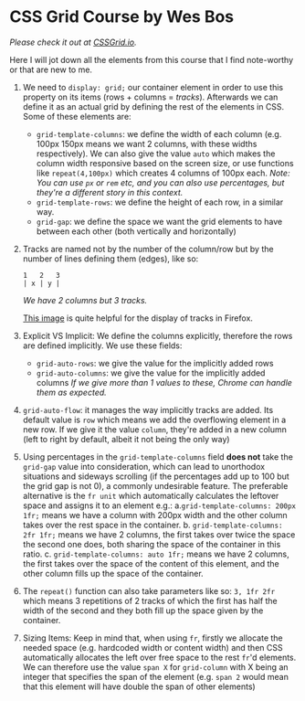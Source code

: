# CSS Grid Course by Wes Bos

*Please check it out at [CSSGrid.io](https://CSSGrid.io).*

Here I will jot down all the elements from this course that I find note-worthy or that are new to me.

1. We need to `display: grid;` our container element in order to use this property on its items (rows + columns = *tracks*). Afterwards we can define it as an actual grid by defining the rest of the elements in CSS. Some of these elements are:
    * `grid-template-columns`: we define the width of each column (e.g. 100px 150px means we want 2 columns, with these widths respectively). We can also give the value `auto` which makes the column width responsive based on the screen size, or use functions like `repeat(4,100px)` which creates 4 columns of 100px each. *Note: You can use `px` or `rem` etc, and you can also use percentages, but they're a different story in this context.*
    * `grid-template-rows`: we define the height of each row, in a similar way.
    * `grid-gap`: we define the space we want the grid elements to have between each other (both vertically and horizontally)
2. Tracks are named not by the number of the column/row but by the number of lines defining them (edges), like so:
    ```
    1   2   3
    | x | y |
    ```
    *We have 2 columns but 3 tracks.*

    [This image](https://github.com/ZapDos7/css-grid/blob/master/04%20-%20CSS%20Grid%20Dev%20Tools/Line%20Meanings.png) is quite helpful for the display of tracks in Firefox.
3. Explicit VS Implicit: We define the columns explicitly, therefore the rows are defined implicitly. We use these fields:
   * `grid-auto-rows`: we give the value for the implicitly added rows
   * `grid-auto-columns`: we give the value for the implicitly added columns
   *If we give more than 1 values to these, Chrome can handle them as expected.*
4. `grid-auto-flow`: it manages the way implicitly tracks are added. Its default value is `row` which means we add the overflowing element in a new row. If we give it the value `column`, they're added in a new column (left to right by default, albeit it not being the only way)
5. Using percentages in the `grid-template-columns` field **does not** take the `grid-gap` value into consideration, which can lead to unorthodox situations and sideways scrolling (if the percentages add up to 100 but the grid gap is not 0), a commonly undesirable feature. The preferable alternative is the `fr unit` which automatically calculates the leftover space and assigns it to an element e.g.:
   a.`grid-template-columns: 200px 1fr;` means we have a column with 200px width and the other column takes over the rest space in the container.
   b. `grid-template-columns: 2fr 1fr;` means we have 2 columns, the first takes over twice the space the second one does, both sharing the space of the container in this ratio.
   c. `grid-template-columns: auto 1fr;` means we have 2 columns, the first takes over the space of the content of this element, and the other column fills up the space of the container.
6. The `repeat()` function can also take parameters like so: `3, 1fr 2fr` which means 3 repetitions of 2 tracks of which the first has half the width of the second and they both fill up the space given by the container.
7. Sizing Items:
Keep in mind that, when using `fr`, firstly we allocate the needed space (e.g. hardcoded width or content width) and then CSS automatically allocates the left over free space to the rest `fr`'d elements. 
We can therefore use the value `span X` for `grid-column` with X being an integer that specifies the span of the  element (e.g. `span 2` would mean that this element will have double the span of other elements)
